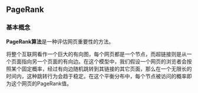 ## PageRank
### 基本概念
**PageRank算法**是一种评估网页重要性的方法。

将整个互联网看作一个巨大的有向图，每个网页都是一个节点，而超链接则是从一个页面指向另一个页面的有向边。在这个模型中，我们假设一个网页的浏览者会按照某个固定概率，经过有向边随机跳转到其链接的其它页面，那么在一个无限长的时间内，这种跳转行为会趋于稳定。在这个平衡分布中，每个节点被访问的概率即为这个网页的PageRank值。
